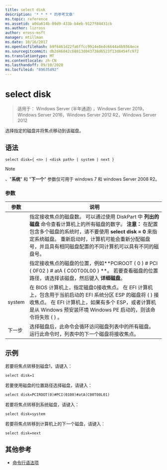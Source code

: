 ```yaml
---
title: select disk
description: '* * * * 的参考文章'
ms.topic: reference
ms.assetid: a0da614b-09d9-433b-b4eb-9127f84431cb
ms.author: lizross
author: eross-msft
manager: mtillman
ms.date: 10/16/2017
ms.openlocfilehash: b9f6461d22fa6ffcc9914e8edc6644a4b9364ece
ms.sourcegitcommit: db2d46842c68813d043738d6523f13d8454fc972
ms.translationtype: MT
ms.contentlocale: zh-CN
ms.lasthandoff: 09/10/2020
ms.locfileid: "89635492"
---
```

# <a name="select-disk"></a>select disk

> 适用于： Windows Server (半年通道) ，Windows Server 2019，Windows Server 2016，Windows Server 2012 R2，Windows Server 2012

选择指定的磁盘并将焦点移动到该磁盘。



## <a name="syntax"></a>语法

```
select disk={ <n> | <disk path> | system | next }
```

> [!NOTE]
> **<disk path>**、"**系统**" 和 "**下一个**" 参数仅可用于 windows 7 和 windows Server 2008 R2。

### <a name="parameters"></a>参数

|  参数  |                                                                                                                                                                                                            说明                                                                                                                                                                                                            |
|-------------|-----------------------------------------------------------------------------------------------------------------------------------------------------------------------------------------------------------------------------------------------------------------------------------------------------------------------------------------------------------------------------------------------------------------------------------|
|     <n>     | 指定接收焦点的磁盘数。 可以通过使用 DiskPart 中 **列出的磁盘** 命令查看计算机上的所有磁盘的数字。 **注意：** 在配置包含多个磁盘的系统时，请不要使用 **select disk \= 0** 来指定系统磁盘。 重新启动时，计算机可能会重新分配磁盘号，并且具有相同磁盘配置的不同计算机可以具有不同的磁盘号。 |
| <disk path> |                                                                                                                 指定接收焦点的磁盘的位置，例如**PCIROOT \( 0 \) \# PCI \( 0F02 \) \# atA \( C00T00L00 \) **。 若要查看磁盘的位置路径，请选择该磁盘，然后键入 **详细磁盘**。                                                                                                                  |
|   system    |                                 在 BIOS 计算机上，指定磁盘0接收焦点。 在 EFI 计算机上，包含用于当前启动的 EFI 系统分区 ESP 的磁盘将 \( \) 接收焦点。 在 EFI 计算机上，如果有多个 ESP，或者计算机是从 Windows 预安装环境 Windows PE 启动的，则该命令将失败 \( \) 。                                  |
|    下一步     |                                                                                                                                     选择磁盘后，此命令会循环访问磁盘列表中的所有磁盘。 运行此命令时，列表中的下一个磁盘将接收焦点。                                                                                                                                      |

## <a name="examples"></a>示例
若要将焦点转移到磁盘1，请键入：

```
select disk=1
```

若要使用磁盘的位置路径选择磁盘，请键入：

```
select disk=PCIROOT(0)#PCI(0100)#atA(C00T00L01)
```

若要将焦点转移到系统磁盘，请键入：

```
select disk=system
```

若要将焦点转移到计算机上的下一个磁盘，请键入：

```
select disk=next
```

## <a name="additional-references"></a>其他参考
- [命令行语法项](command-line-syntax-key.md)




